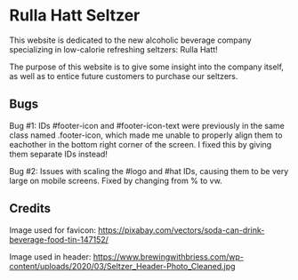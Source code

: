 # Rulla Hatt Seltzer

This website is dedicated to the new alcoholic beverage company specializing in low-calorie refreshing seltzers: Rulla Hatt!

The purpose of this website is to give some insight into the company itself, as well as to entice future customers to purchase our seltzers.


## Bugs

Bug #1: IDs #footer-icon and #footer-icon-text were previously in the same class named .footer-icon, which made me unable to properly align them to eachother in the bottom right corner of the screen. I fixed this by giving them separate IDs instead!

Bug #2: Issues with scaling the #logo and #hat IDs, causing them to be very large on mobile screens. Fixed by changing from % to vw.


## Credits

Image used for favicon: https://pixabay.com/vectors/soda-can-drink-beverage-food-tin-147152/

Image used in header: https://www.brewingwithbriess.com/wp-content/uploads/2020/03/Seltzer_Header-Photo_Cleaned.jpg

